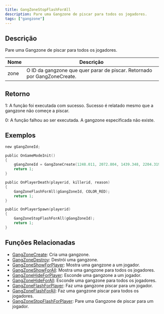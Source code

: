 ```yaml
---
title: GangZoneStopFlashForAll
description: Pare uma Gangzone de piscar para todos os jogadores.
tags: ["gangzone"]
---
```


## Descrição

Pare uma Gangzone de piscar para todos os jogadores.

| Nome | Descrição                                                                |
| ---- | ------------------------------------------------------------------------ |
| zone | O ID da gangzone que quer parar de piscar. Retornado por GangZoneCreate. |

## Retorno

1: A função foi executada com sucesso. Sucesso é relatado mesmo que a gangzone não começe a piscar.

0: A função falhou ao ser executada. A gangzone especificada não existe.

## Exemplos

```c
new gGangZoneId;

public OnGameModeInit()
{
    gGangZoneId = GangZoneCreate(1248.011, 2072.804, 1439.348, 2204.319);
    return 1;
}

public OnPlayerDeath(playerid, killerid, reason)
{
    GangZoneFlashForAll(gGangZoneId, COLOR_RED);
    return 1;
}

public OnPlayerSpawn(playerid)
{
    GangZoneStopFlashForAll(gGangZoneId);
    return 1;
}
```

## Funções Relacionadas

- [GangZoneCreate](GangZoneCreate): Cria uma gangzone.
- [GangZoneDestroy](GangZoneDestroy): Destrói uma gangzone.
- [GangZoneShowForPlayer](GangZoneShowForPlayer): Mostra uma gangzone a um jogador.
- [GangZoneShowForAll](GangZoneShowForAll): Mostra uma gangzone para todos os jogadores.
- [GangZoneHideForPlayer](GangZoneHideForPlayer): Esconde uma gangzone a um jogador.
- [GangZoneHideForAll](GangZoneHideForAll): Esconde uma gangzone para todos os jogadores.
- [GangZoneFlashForPlayer](GangZoneFlashForPlayer): Faz uma gangzone piscar para um jogador.
- [GangZoneFlashForAll](GangZoneFlashForAll): Faz uma gangzone piscar para todos os jogadores.
- [GangZoneStopFlashForPlayer](GangZoneStopFlashForPlayer): Pare uma Gangzone de piscar para um jogador.